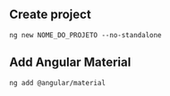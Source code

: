 ## Create project

`ng new NOME_DO_PROJETO --no-standalone`

## Add Angular Material
`ng add @angular/material`

